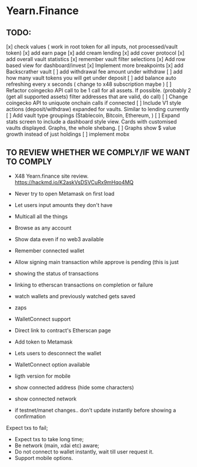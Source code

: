 # Yearn.Finance

## TODO:
[x] check values ( work in root token for all inputs, not processed/vault token)
[x] add earn page
[x] add cream lending
[x] add cover protocol
[x] add overall vault statistics
[x] remember vault filter selections
[x] Add row based view for dashboard/invest
[x] Implement more breakpoints
[x] add Backscrather vault
[ ] add withdrawal fee amount under withdraw
[ ] add how many vault tokens you will get under deposit
[ ] add balance auto refreshing every x seconds ( change to x48 subscription maybe )
[ ] Refactor coingecko API call to be 1 call for all assets. If possible. (probably 2 (get all supported assets) filter addresses that are valid, do call)
[ ] Change coingecko API to uniquote onchain calls if connected
[ ] Include V1 style actions (deposit/withdraw) expanded for vaults. Similar to lending currently
[ ] Add vault type groupings (Stablecoin, Bitcoin, Ethereum, )
[ ] Expand stats screen to include a dashboard style view. Cards with customised vaults displayed. Graphs, the whole shebang.
[ ] Graphs show $ value growth instead of just holdings
[ ] implement mobx


## TO REVIEW WHETHER WE COMPLY/IF WE WANT TO COMPLY

- X48 Yearn.finance site review.
  https://hackmd.io/K2askVsDSVCuRx9mHqo4MQ

- Never try to open Metamask on first load
- Let users input amounts they don't have
- Multicall all the things
- Browse as any account
- Show data even if no web3 available
- Remember connected wallet
- Allow signing main transaction while approve is pending (this is just
- showing the status of transactions
- linking to etherscan transactions on completion or failure
- watch wallets and previously watched gets saved
- zaps
- WalletConnect support
- Direct link to contract's Etherscan page
- Add token to Metamask
- Lets users to desconnect the wallet
- WalletConnect option available
- ligth version for mobile
- show connected address (hide some characters)
- show connected network
- if testnet/manet changes.. don’t update instantly before showing a confirmation


 Expect txs to fail;
* Expect txs to take long time;
* Be network (main, xdai etc) aware;
* Do not connect to wallet instantly, wait till user request it.
* Support mobile options.
